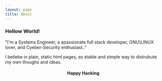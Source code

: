 ```yaml
---
layout: page
title: About
---
```


### Hellow World!

"I'm a Systems Engineer, a apassionate full stack developer, GNU\\LINUX lover, and Cyeber-Security enthusiast.."

I beliebe in plain, static html pages, as stable and simple way to distrubute my own thoughs and ideas.  

<p id="HTB" align="center"><script src="https://www.hackthebox.eu/badge/450688"></script><p>
<h4 id="Happy Hacking" align="center">  Happy Hacking </h4>







